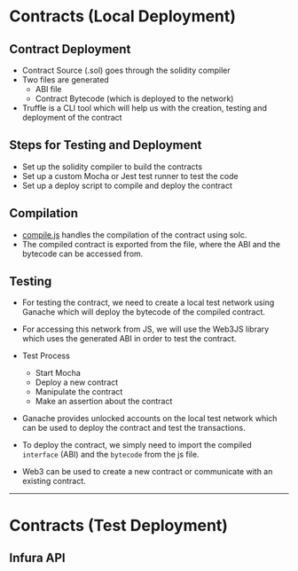 # Contracts (Local Deployment)

## Contract Deployment

- Contract Source (.sol) goes through the solidity compiler
- Two files are generated
  - ABI file
  - Contract Bytecode (which is deployed to the network)
- Truffle is a CLI tool which will help us with the creation, testing and deployment of the contract

## Steps for Testing and Deployment

- Set up the solidity compiler to build the contracts
- Set up a custom Mocha or Jest test runner to test the code
- Set up a deploy script to compile and deploy the contract

## Compilation

- [compile.js](inbox/compile.js) handles the compilation of the contract using solc.
- The compiled contract is exported from the file, where the ABI and the bytecode can be accessed from.

## Testing

- For testing the contract, we need to create a local test network using Ganache which will deploy the bytecode of the compiled contract.
- For accessing this network from JS, we will use the Web3JS library which uses the generated ABI in order to test the contract.

- Test Process

  - Start Mocha
  - Deploy a new contract
  - Manipulate the contract
  - Make an assertion about the contract

- Ganache provides unlocked accounts on the local test network which can be used to deploy the contract and test the transactions.
- To deploy the contract, we simply need to import the compiled `interface` (ABI) and the `bytecode` from the js file.
- Web3 can be used to create a new contract or communicate with an existing contract.

---

# Contracts (Test Deployment)

## Infura API
